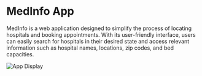 # MedInfo App

MedInfo is a web application designed to simplify the process of locating hospitals and booking appointments. With its user-friendly interface, users can easily search for hospitals in their desired state and access relevant information such as hospital names, locations, zip codes, and bed capacities.

![App Display](https://gayle24.github.io/phase-1-final-project/ "MedInfo App")